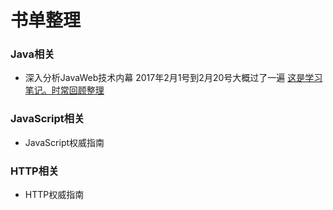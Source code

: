 # 书单整理 
### Java相关  
- 深入分析JavaWeb技术内幕 2017年2月1号到2月20号大概过了一遍 [这是学习笔记。时常回顾整理]()
### JavaScript相关
- JavaScript权威指南
### HTTP相关
- HTTP权威指南
